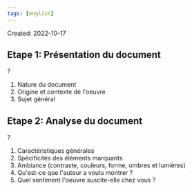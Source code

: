 ```yaml
---
tags: [english] 
---
```

Created: 2022-10-17

## Etape 1: Présentation du document
?
1. Nature du document
2. Origine et contexte de l'oeuvre
3. Sujet général
<!--SR:!2023-12-28,101,130-->

## Etape 2: Analyse du document
?
1. Caractéristiques générales
2. Spécificités des éléments marquants
3. Ambiance (contraste, couleurs, forme, ombres et lumières)
4. Qu'est-ce que l'auteur a voulu montrer ?
5. Quel sentiment l'oeuvre suscite-elle chez vous ?
<!--SR:!2023-12-05,61,130-->

